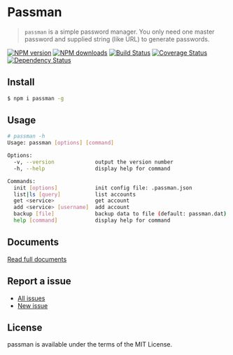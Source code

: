 Passman
=======

> `passman` is a simple password manager. You only need one master password and supplied string (like URL) to generate passwords.

[![NPM version](https://img.shields.io/npm/v/passman.svg)](https://www.npmjs.com/package/passman)
[![NPM downloads](https://img.shields.io/npm/dm/passman.svg)](https://www.npmjs.com/package/passman)
[![Build Status](https://travis-ci.org/d-band/passman.svg?branch=master)](https://travis-ci.org/d-band/passman)
[![Coverage Status](https://coveralls.io/repos/github/d-band/passman/badge.svg?branch=master)](https://coveralls.io/github/d-band/passman?branch=master)
[![Dependency Status](https://david-dm.org/d-band/passman.svg)](https://david-dm.org/d-band/passman)

## Install

```bash
$ npm i passman -g
```

## Usage

```bash
# passman -h
Usage: passman [options] [command]

Options:
  -v, --version             output the version number
  -h, --help                display help for command

Commands:
  init [options]            init config file: .passman.json
  list|ls [query]           list accounts
  get <service>             get account
  add <service> [username]  add account
  backup [file]             backup data to file (default: passman.dat)
  help [command]            display help for command
```

## Documents

[Read full documents](d-band.github.io/passman/)

## Report a issue

* [All issues](https://github.com/d-band/passman/issues)
* [New issue](https://github.com/d-band/passman/issues/new)

## License

passman is available under the terms of the MIT License.
